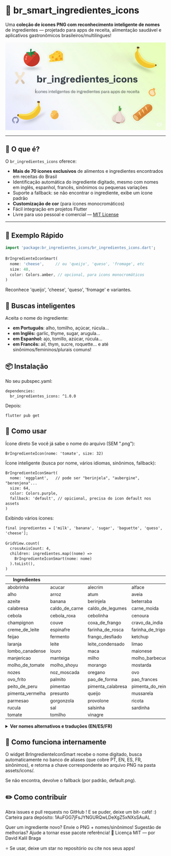 # 🥕 br_smart_ingredientes_icons

Uma **coleção de ícones PNG com reconhecimento inteligente de nomes** de ingredientes — projetado para apps de receita, alimentação saudável e aplicativos gastronômicos brasileiros/multilíngues!

![Banner do br_ingredientes_icons](banner.jpg)

---

## 🚀 O que é?

O `br_ingredientes_icons` oferece:

- **Mais de 70 ícones exclusivos** de alimentos e ingredientes encontrados em receitas do Brasil
- Identificação automática do ingrediente digitado, mesmo com nomes em inglês, espanhol, francês, sinônimos ou pequenas variações
- Suporte a fallback: se não encontrar o ingrediente, exibe um ícone padrão
- **Customização de cor** (para ícones monocromáticos)
- Fácil integração em projetos Flutter
- Livre para uso pessoal e comercial — [MIT License](LICENSE)

---

## 📱 Exemplo Rápido

```dart
import 'package:br_ingredientes_icons/br_ingredientes_icons.dart';

BrIngredienteIconSmart(
  nome: 'cheese',     // ou 'queijo', 'queso', 'fromage', etc
  size: 48,
  color: Colors.amber, // opcional, para icons monocromáticos
)
```

Reconhece 'queijo', 'cheese', 'queso', 'fromage' e variantes.

## 🧠 Buscas inteligentes
Aceita o nome do ingrediente:

- **em Português**: alho, tomilho, açúcar, rúcula...
- **em Inglês:** garlic, thyme, sugar, arugula...
- **em Espanhol:** ajo, tomillo, azúcar, rúcula...
- **em Francês:** ail, thym, sucre, roquette...
e até sinônimos/femininos/plurais comuns!

## 📦 Instalação
No seu pubspec.yaml:
```
dependencies:
  br_ingredientes_icons: ^1.0.0
```
Depois:
```
flutter pub get
```
## 🎨 Como usar
Ícone direto
Se você já sabe o nome do arquivo (SEM ".png"):
```
BrIngredienteIcon(nome: 'tomate', size: 32)
```
Ícone inteligente (busca por nome, vários idiomas, sinônimos, fallback):
```
BrIngredienteIconSmart(
  nome: 'eggplant',   // pode ser "berinjela", "aubergine", "berenjena"...
  size: 64,
  color: Colors.purple,
  fallback: 'default', // opicional, precisa do icon default nos assets
)
```
Exibindo vários ícones:
```
final ingredientes = ['milk', 'banana', 'sugar', 'baguette', 'queso', 'cheese'];

GridView.count(
  crossAxisCount: 4,
  children: ingredientes.map((nome) =>
    BrIngredienteIconSmart(nome: nome)
  ).toList(),
)
```
| Ingredientes             |                         |                        |                         |
|--------------------------|-------------------------|------------------------|-------------------------|
| abobrinha                | acucar                  | alecrim                | alface                  |
| alho                     | arroz                   | atum                   | aveia                   |
| azeite                   | banana                  | berinjela              | beterraba               |
| calabresa                | caldo_de_carne          | caldo_de_legumes       | carne_moida             |
| cebola                   | cebola_roxa             | cebolinha              | cenoura                 |
| champignon               | couve                   | coxa_de_frango         | cravo_da_india          |
| creme_de_leite           | espinafre               | farinha_de_rosca       | farinha_de_trigo        |
| feijao                   | fermento                | frango_desfiado        | ketchup                 |
| laranja                  | leite                   | leite_condensado       | limao                   |
| lombo_canadense          | louro                   | maca                   | maionese                |
| manjericao               | manteiga                | milho                  | molho_barbecue          |
| molho_de_tomate          | molho_shoyu             | morango                | mostarda                |
| nozes                    | noz_moscada             | oregano                | ovo                     |
| ovo_frito                | palmito                 | pao_de_forma           | pao_frances             |
| peito_de_peru           | pimentao                | pimenta_calabresa      | pimenta_do_reino        |
| pimenta_vermelha         | presunto                | queijo                 | mussarela               |
| parmesao                 | gorgonzola              | provolone              | ricota                  |
| rucula                   | sal                     | salsinha               | sardinha                |
| tomate                   | tomilho                 | vinagre                |                         |


<details><summary><strong>Ver nomes alternativos e traduções (EN/ES/FR)</strong></summary>

banana / banana / plátano / banane
queijo / cheese / queso / fromage
leite / milk / leche / lait
tomate / tomato / tomate / tomate
ovo / egg / huevo / œuf
... (veja ingredientes_data.dart )</details>

## 🔄 Como funciona internamente
O widget BrIngredienteIconSmart recebe o nome digitado, busca automaticamente no banco de aliases (que cobre PT, EN, ES, FR, sinônimos), e retorna a chave correspondente ao arquivo PNG na pasta assets/icons/.

Se não encontra, devolve o fallback (por padrão, default.png).

## ✏️ Como contribuir
Abra issues e pull requests no GitHub ! E se puder, deixe um bit- café! :) Carteira para depósito: 1AuFGG7jFsJYNGURQwLDeXgZ5xNXsSAuAL

Quer um ingrediente novo? Envie o PNG + nomes/sinônimos!
Sugestão de melhorias? Ajude a tornar esse pacote referência!
📄 Licença
MIT — por David Kalil Braga

⭐ Se usar, deixe um star no repositório ou cite nos seus apps!

